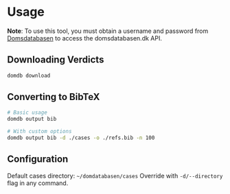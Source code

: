 # Usage

**Note**: To use this tool, you must obtain a username and password from [Domsdatabasen](https://domsdatabasen.dk/spoergsmaal-og-svar/api-adgang-til-domsdatabasen/) to access the domsdatabasen.dk API.

## Downloading Verdicts

```bash
domdb download
```

## Converting to BibTeX

```bash
# Basic usage
domdb output bib

# With custom options
domdb output bib -d ./cases -o ./refs.bib -n 100
```

## Configuration

Default cases directory: `~/domdatabasen/cases`
Override with `-d/--directory` flag in any command.
